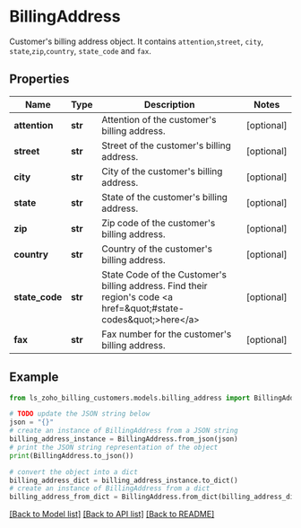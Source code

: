 # BillingAddress

Customer's billing address object. It contains <code>attention</code>,<code>street</code>, <code>city</code>, <code>state</code>,<code>zip</code>,<code>country</code>, <code>state_code</code> and <code>fax</code>.

## Properties

Name | Type | Description | Notes
------------ | ------------- | ------------- | -------------
**attention** | **str** | Attention of the customer&#39;s billing address. | [optional] 
**street** | **str** | Street of the customer&#39;s billing address. | [optional] 
**city** | **str** | City of the customer&#39;s billing address. | [optional] 
**state** | **str** | State of the customer&#39;s billing address. | [optional] 
**zip** | **str** | Zip code of the customer&#39;s billing address. | [optional] 
**country** | **str** | Country of the customer&#39;s billing address. | [optional] 
**state_code** | **str** | State Code of the Customer&#39;s billing address. Find their region&#39;s code &lt;a href&#x3D;\&quot;#state-codes\&quot;&gt;here&lt;/a&gt; | [optional] 
**fax** | **str** | Fax number for the customer&#39;s billing address. | [optional] 

## Example

```python
from ls_zoho_billing_customers.models.billing_address import BillingAddress

# TODO update the JSON string below
json = "{}"
# create an instance of BillingAddress from a JSON string
billing_address_instance = BillingAddress.from_json(json)
# print the JSON string representation of the object
print(BillingAddress.to_json())

# convert the object into a dict
billing_address_dict = billing_address_instance.to_dict()
# create an instance of BillingAddress from a dict
billing_address_from_dict = BillingAddress.from_dict(billing_address_dict)
```
[[Back to Model list]](../README.md#documentation-for-models) [[Back to API list]](../README.md#documentation-for-api-endpoints) [[Back to README]](../README.md)


